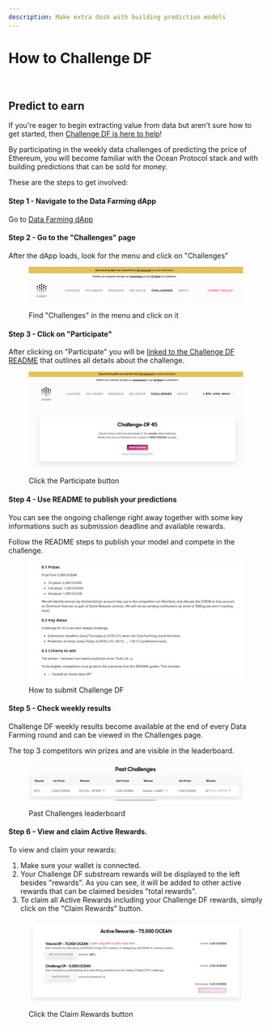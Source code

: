```yaml
---
description: Make extra dosh with building prediction models
---
```


# How to Challenge DF

<figure><img src="../../.gitbook/assets/rewards/gif/challenge-df.gif" alt=""></figure>

## Predict to earn

If you're eager to begin extracting value from data but aren't sure how to get started, then [Challenge DF is here to help](../../rewards/df-challengedf.md)!

By participating in the weekly data challenges of predicting the price of Ethereum, you will become familiar with the Ocean Protocol stack and with building predictions that can be sold for money.

These are the steps to get involved:

#### Step 1 - Navigate to the Data Farming dApp

Go to [Data Farming dApp](https://df.oceandao.org)

#### Step 2 - Go to the "Challenges" page

After the dApp loads, look for the menu and click on "Challenges"

<figure><img src="../../.gitbook/assets/rewards/challenge-page.png" alt=""><figcaption><p>Find "Challenges" in the menu and click on it</p></figcaption></figure>

#### Step 3 - Click on "Participate"

After clicking on "Participate" you will be [linked to the Challenge DF README](https://github.com/oceanprotocol/predict-eth/blob/main/challenges/challenge-df.md) that outlines all details about the challenge.

<figure><img src="../../.gitbook/assets/rewards/challenge-active.png" alt=""><figcaption><p>Click the Participate button</p></figcaption></figure>

#### Step 4 - Use README to publish your predictions

You can see the ongoing challenge right away together with some key informations such as submission deadline and available rewards.

Follow the README steps to publish your model and compete in the challenge.

<figure><img src="../../.gitbook/assets/rewards/challenge-df-readme.png" alt=""><figcaption><p>How to submit Challenge DF</p></figcaption></figure>

#### Step 5 - Check weekly results

Challenge DF weekly results become available at the end of every Data Farming round and can be viewed in the Challenges page.

The top 3 competitors win prizes and are visible in the leaderboard.

<figure><img src="../../.gitbook/assets/rewards/challenge-history.png" alt=""><figcaption><p>Past Challenges leaderboard</p></figcaption></figure>

#### Step 6 - View and claim Active Rewards.

To view and claim your rewards:

1. Make sure your wallet is connected.
2. Your Challenge DF substream rewards will be displayed to the left besides "rewards". As you can see, it will be added to other active rewards that can be claimed besides "total rewards".
3. To claim all Active Rewards including your Challenge DF rewards, simply click on the "Claim Rewards" button.

<figure><img src="../../.gitbook/assets/rewards/challenge-substream.png" alt=""><figcaption><p>Click the Claim Rewards button</p></figcaption></figure>



